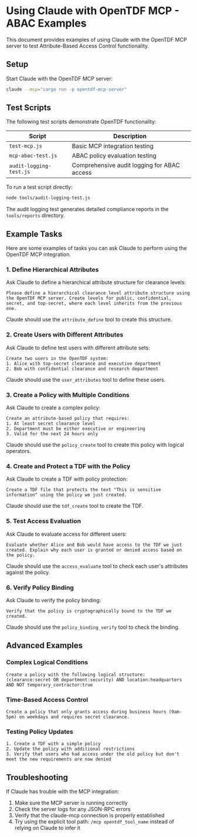 # Using Claude with OpenTDF MCP - ABAC Examples

This document provides examples of using Claude with the OpenTDF MCP server to test Attribute-Based Access Control functionality.

## Setup

Start Claude with the OpenTDF MCP server:

```bash
claude --mcp="cargo run -p opentdf-mcp-server"
```

## Test Scripts

The following test scripts demonstrate OpenTDF functionality:

| Script | Description |
|--------|-------------|
| `test-mcp.js` | Basic MCP integration testing |
| `mcp-abac-test.js` | ABAC policy evaluation testing |
| `audit-logging-test.js` | Comprehensive audit logging for ABAC access |

To run a test script directly:

```bash
node tools/audit-logging-test.js
```

The audit logging test generates detailed compliance reports in the `tools/reports` directory.

## Example Tasks

Here are some examples of tasks you can ask Claude to perform using the OpenTDF MCP integration.

### 1. Define Hierarchical Attributes

Ask Claude to define a hierarchical attribute structure for clearance levels:

```
Please define a hierarchical clearance level attribute structure using the OpenTDF MCP server. Create levels for public, confidential, secret, and top-secret, where each level inherits from the previous one.
```

Claude should use the `attribute_define` tool to create this structure.

### 2. Create Users with Different Attributes

Ask Claude to define test users with different attribute sets:

```
Create two users in the OpenTDF system: 
1. Alice with top-secret clearance and executive department
2. Bob with confidential clearance and research department
```

Claude should use the `user_attributes` tool to define these users.

### 3. Create a Policy with Multiple Conditions

Ask Claude to create a complex policy:

```
Create an attribute-based policy that requires:
1. At least secret clearance level
2. Department must be either executive or engineering
3. Valid for the next 24 hours only
```

Claude should use the `policy_create` tool to create this policy with logical operators.

### 4. Create and Protect a TDF with the Policy

Ask Claude to create a TDF with policy protection:

```
Create a TDF file that protects the text "This is sensitive information" using the policy we just created.
```

Claude should use the `tdf_create` tool to create the TDF.

### 5. Test Access Evaluation

Ask Claude to evaluate access for different users:

```
Evaluate whether Alice and Bob would have access to the TDF we just created. Explain why each user is granted or denied access based on the policy.
```

Claude should use the `access_evaluate` tool to check each user's attributes against the policy.

### 6. Verify Policy Binding

Ask Claude to verify the policy binding:

```
Verify that the policy is cryptographically bound to the TDF we created.
```

Claude should use the `policy_binding_verify` tool to check the binding.

## Advanced Examples

### Complex Logical Conditions

```
Create a policy with the following logical structure:
(clearance:secret OR department:security) AND location:headquarters AND NOT temporary_contractor:true
```

### Time-Based Access Control

```
Create a policy that only grants access during business hours (9am-5pm) on weekdays and requires secret clearance.
```

### Testing Policy Updates

```
1. Create a TDF with a simple policy
2. Update the policy with additional restrictions
3. Verify that users who had access under the old policy but don't meet the new requirements are now denied
```

## Troubleshooting

If Claude has trouble with the MCP integration:

1. Make sure the MCP server is running correctly
2. Check the server logs for any JSON-RPC errors
3. Verify that the claude-mcp connection is properly established
4. Try using the explicit tool path: `/mcp opentdf_tool_name` instead of relying on Claude to infer it